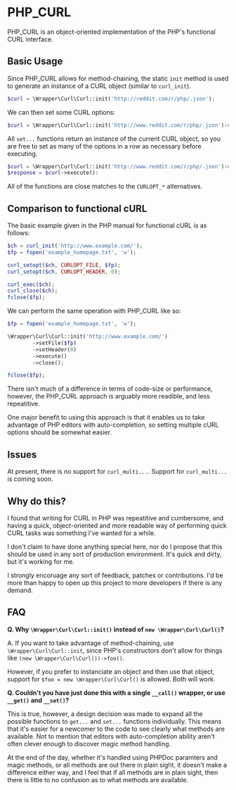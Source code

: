# PHP_CURL

PHP_CURL is an object-oriented implementation of the PHP's functional CURL interface.

## Basic Usage

Since PHP_CURL allows for method-chaining, the static `init` method is used to
generate an instance of a CURL object (similar to `curl_init`).

```php
$curl = \Wrapper\Curl\Curl::init('http://reddit.com/r/php/.json');
```

We can then set some CURL options:

```php
$curl = \Wrapper\Curl\Curl::init('http://www.reddit.com/r/php/.json')->setReturnTransfer(true);
```

All `set...` functions return an instance of the current CURL object, so you
are free to set as many of the options in a row as necessary before executing.

```php
$curl = \Wrapper\Curl\Curl::init('http://www.reddit.com/r/php/.json')->setReturnTransfer(true);
$response = $curl->execute():
```

All of the functions are close matches to the `CURLOPT_*` alternatives.

## Comparison to functional cURL

The basic example given in the PHP manual for functional cURL is as follows:

```php
$ch = curl_init('http://www.example.com/');
$fp = fopen('example_homepage.txt', 'w');

curl_setopt($ch, CURLOPT_FILE, $fp);
curl_setopt($ch, CURLOPT_HEADER, 0);

curl_exec($ch);
curl_close($ch);
fclose($fp);
```

We can perform the same operation with PHP_CURL like so:

```php
$fp = fopen('example_homepage.txt', 'w');

\Wrapper\Curl\Curl::init('http://www.example.com/')
        ->setFile($fp)
        ->setHeader(0)
        ->execute()
        ->close();

fclose($fp);
```

There isn't much of a difference in terms of code-size or performance, however,
the PHP_CURL approach is arguably more readible, and less repeatitive.

One major benefit to using this approach is that it enables us to take advantage
of PHP editors with auto-completion, so setting multiple cURL options should be
somewhat easier.

## Issues

At present, there is no support for `curl_multi...`. Support for `curl_multi...`
is coming soon.

## Why do this?

I found that writing for CURL in PHP was repeatitive and cumbersome, and 
having a quick, object-oriented and more readable way of performing quick CURL
tasks was something I've wanted for a while.

I don't claim to have done anything special here, nor do I propose that this
should be used in any sort of production environment. It's quick and dirty, but
it's working for me.

I strongly encoruage any sort of feedback, patches or contributions. I'd be more
than happy to open up this project to more developers if there is any demand.

## FAQ

**Q. Why `\Wrapper\Curl\Curl::init()` instead of `new \Wrapper\Curl\Curl()`?**

A. If you want to take advantage of method-chaining, use `\Wrapper\Curl\Curl::init`,
since PHP's constructors don't allow for things like `(new \Wrapper\Curl\Curl())->foo()`.

However, if you prefer to instanciate an object and then use that object, 
support for `$foo = new \Wrapper\Curl\Curl()` is allowed. Both will work.

**Q. Couldn't you have just done this with a single `__call()` wrapper, or use
`__get()` and `__set()`?**

This is true, however, a design decision was made to expand all the possible 
functions to `get...` and `set...` functions individually. This means that it's 
easier for a newcomer to the code to see clearly what methods are available. 
Not to mention that editors with auto-completion ability aren't often clever 
enough to discover magic method handling.

At the end of the day, whether it's handled using PHPDoc paramters and magic
methods, or all methods are out there in plain sight, it doesn't make a 
difference either way, and I feel that if all methods are in plain sight, then
there is little to no confusion as to what methods are available.
